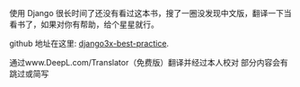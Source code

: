 使用 Django 很长时间了还没有看过这本书，搜了一圈没发现中文版，翻译一下当看书了，如果对你有帮助，给个星星就行。

github 地址在这里: [django3x-best-practice](https://github.com/caoqianming/django3x-best-practice).

通过www.DeepL.com/Translator（免费版）翻译并经过本人校对
部分内容会有跳过或简写

